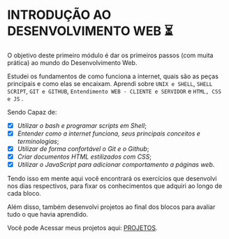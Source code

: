 # INTRODUÇÃO AO DESENVOLVIMENTO WEB :hourglass_flowing_sand:

O objetivo deste primeiro módulo é dar os primeiros passos (com muita prática) ao mundo do Desenvolvimento Web.

Estudei os fundamentos de como funciona a internet, quais são as peças principais e como elas se encaixam.
Aprendi sobre `UNIX e SHELL`, `SHELL SCRIPT`, `GIT e GITHUB`, `Entendimento WEB - CLIENTE e SERVIDOR` e `HTML, CSS e JS` .

Sendo Capaz de:

- [X] _Utilizar o bash e programar scripts em Shell_;
- [X] _Entender como a internet funciona, seus principais conceitos e terminologias_;
- [X] _Utilizar de forma confortável o Git e o Github_;
- [X] _Criar documentos HTML estilizados com CSS_;
- [X] _Utilizar o JavaScript para adicionar comportamento a páginas web_.

Tendo isso em mente aqui você encontrará os exercícios que desenvolvi nos dias respectivos,
para fixar os conhecimentos que adquiri ao longo de cada bloco. 

Além disso, também desenvolvi projetos ao final dos blocos para avaliar tudo o que havia aprendido.

Você pode Acessar meus projetos aqui: [PROJETOS](https://github.com/ANDREHORMAN1994/TRYBE-PROJETOS).
